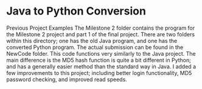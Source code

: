# Java to Python Conversion
Previous Project Examples
The Milestone 2 folder contains the program for the Milestone 2 project and part 1 of the final project. There are two folders within this directory; one has the old Java program, and one has the converted Python program. The actual submission can be found in the NewCode folder. This code functions very similarly to the Java project. The main difference is the MD5 hash function is quite a bit different in Python; and has a generally easier method than the standard way in Java. I added a few improvements to this project; including better login functionality, MD5 password checking, and improved read speeds.
